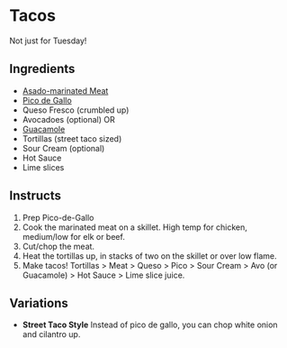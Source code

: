 # Tacos

Not just for Tuesday!

## Ingredients

* [Asado-marinated Meat](../../Marinades/Asado/readme.md)
* [Pico de Gallo](../../Appetizers_and_Sides/Pico_de_Gallo/readme.md)
* Queso Fresco (crumbled up)
* Avocadoes (optional) 
  OR
* [Guacamole](../../Appetizers_and_Sides/Guacamole/readme.md)
* Tortillas (street taco sized)
* Sour Cream (optional)
* Hot Sauce
* Lime slices

## Instructs

1. Prep Pico-de-Gallo
2. Cook the marinated meat on a skillet. High temp for chicken, medium/low for elk or beef.
3. Cut/chop the meat.
4. Heat the tortillas up, in stacks of two on the skillet or over low flame.
5. Make tacos! Tortillas > Meat > Queso > Pico > Sour Cream > Avo (or Guacamole) > Hot Sauce > Lime slice juice.

## Variations

* **Street Taco Style** Instead of pico de gallo, you can chop white onion and cilantro up.